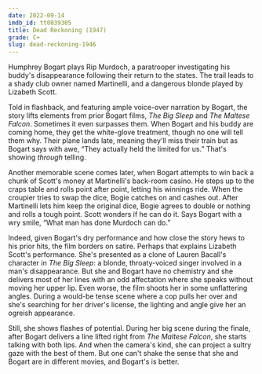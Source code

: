```yaml
---
date: 2022-09-14
imdb_id: tt0039305
title: Dead Reckoning (1947)
grade: C+
slug: dead-reckoning-1946
---
```


Humphrey Bogart plays Rip Murdoch, a paratrooper investigating his buddy's disappearance following their return to the states. The trail leads to a shady club owner named Martinelli, and a dangerous blonde played by Lizabeth Scott.

<!-- end -->

Told in flashback, and featuring ample voice-over narration by Bogart, the story lifts elements from prior Bogart films, <span data-imdb-id="tt0038355">_The Big Sleep_</span> and <span data-imdb-id="tt0033870">_The Maltese Falcon_</span>. Sometimes it even surpasses them. When Bogart and his buddy are coming home, they get the white-glove treatment, though no one will tell them why. Their plane lands late, meaning they'll miss their train but as Bogart says with awe, “They actually held the limited for us.” That's showing _through_ telling.

Another memorable scene comes later, when Bogart attempts to win back a chunk of Scott's money at Martinelli's back-room casino. He steps up to the craps table and rolls point after point, letting his winnings ride. When the croupier tries to swap the dice, Bogie catches on and cashes out. After Martinelli lets him keep the original dice, Bogie agrees to double or nothing and rolls a tough point. Scott wonders if he can do it. Says Bogart with a wry smile, “What man has done Murdoch can do.”

Indeed, given Bogart's dry performance and how close the story hews to his prior hits, the film borders on satire. Perhaps that explains Lizabeth Scott's performance. She's presented as a clone of Lauren Bacall's character in _The Big Sleep_: a blonde, throaty-voiced singer involved in a man's disappearance. But she and Bogart have no chemistry and she delivers most of her lines with an odd affectation where she speaks without moving her upper lip. Even worse, the film shoots her in some unflattering angles. During a would-be tense scene where a cop pulls her over and she's searching for her driver's license, the lighting and angle give her an ogreish appearance.

Still, she shows flashes of potential. During her big scene during the finale, after Bogart delivers a line lifted right from _The Maltese Falcon_, she starts talking with both lips. And when the camera's kind, she can project a sultry gaze with the best of them. But one can't shake the sense that she and Bogart are in different movies, and Bogart's is better.